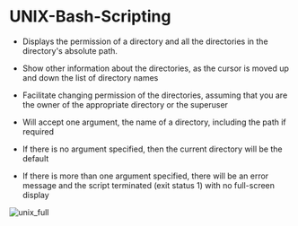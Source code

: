 # UNIX-Bash-Scripting
* Displays the permission of a directory and all the directories in the directory's absolute path.
* Show other information about the directories, as the cursor is moved up and down the list of directory names
* Facilitate changing permission of the directories, assuming that you are the owner of the appropriate directory or the superuser

* Will accept one argument, the name of a directory, including the path if required
* If there is no argument specified, then the current directory will be the default
* If there is more than one argument specified, there will be an error message and the script terminated (exit status 1) with no full-screen display

![unix_full](https://user-images.githubusercontent.com/41781756/129760145-f92eb10c-38b6-4ae9-b9ba-b79265320173.PNG)
